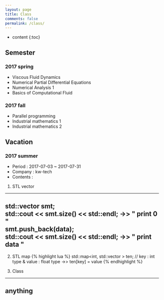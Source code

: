 ```yaml
---
layout: page
title: Class
comments: false
permalink: /class/
---
```


* content
{:toc}

## Semester

### 2017 spring
* Viscous Fluid Dynamics
* Numerical Partial Differential Equations
* Numerical Analysis 1
* Basics of Computational Fluid

### 2017 fall
* Parallel programming
* Industrial mathematics 1
* Industrial mathematics 2

## Vacation

### 2017 summer
* Period : 2017-07-03 ~ 2017-07-31
* Company : kw-tech
* Contents :  
1. STL vector
---
std::vector<float> smt;  
std::cout << smt.size() << std::endl; ->> " print 0 "  
smt.push_back(data);  
std::cout << smt.size() << std::endl; ->> " print data "  
---

2. STL map
{% highlight lua %}
std::map<int, std::vector<float> > ten;
// key : int type & value : float type ->> ten[key] = value
{% endhighlight %}

3. Class
---
anything
---
